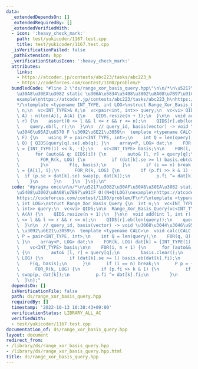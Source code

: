 ```yaml
---
data:
  _extendedDependsOn: []
  _extendedRequiredBy: []
  _extendedVerifiedWith:
  - icon: ':heavy_check_mark:'
    path: test/yukicoder/1167.test.cpp
    title: test/yukicoder/1167.test.cpp
  _isVerificationFailed: false
  _pathExtension: hpp
  _verificationStatusIcon: ':heavy_check_mark:'
  attributes:
    links:
    - https://atcoder.jp/contests/abc223/tasks/abc223_h
    - https://codeforces.com/contest/1100/problem/F
  bundledCode: "#line 2 \"ds/range_xor_basis_query.hpp\"\n\n/*\n\u5217\u3082\u30AF\
    \u30A8\u30EA\u3082 static \u306A\u5834\u5408\u3002\u8A08\u7B97\u91CF O((N+Q)LOG)\n\
    example\nhttps://atcoder.jp/contests/abc223/tasks/abc223_h\nhttps://codeforces.com/contest/1100/problem/F\n\
    */\ntemplate <typename INT_TYPE, int LOG>\nstruct Range_Xor_Basis_Query {\n  int\
    \ n;\n  vc<INT_TYPE>& A;\n  vc<pair<int, int>> query;\n  vc<vi> QIDS;\n\n  Range_Xor_Basis_Query(vc<INT_TYPE>&\
    \ A) : n(len(A)), A(A) {\n    QIDS.resize(n + 1);\n  }\n\n  void add(int l, int\
    \ r) {\n    assert(0 <= l && l <= r && r <= n);\n    QIDS[r].eb(len(query));\n\
    \    query.eb(l, r);\n  }\n\n  // query_id, basis(vector) -> void \u3068\u3044\
    \u3046\u95A2\u6570 F \u3092\u6E21\u3059\n  template <typename CALC>\n  void calc(CALC\
    \ F) {\n    using P = pair<INT_TYPE, int>;\n    int Q = len(query);\n    FOR(q,\
    \ Q) { QIDS[query[q].se].eb(q); }\n    array<P, LOG> dat;\n    FOR(k, LOG) dat[k]\
    \ = {INT_TYPE(1) << k, -1};\n    vc<INT_TYPE> basis;\n\n    FOR(i, n + 1) {\n\
    \      for (auto&& q: QIDS[i]) {\n        auto& [l, r] = query[q];\n        basis.clear();\n\
    \        FOR_R(k, LOG) {\n          if (dat[k].se >= l) basis.eb(dat[k].fi);\n\
    \        }\n        F(q, basis);\n      }\n      if (i == n) break;\n      P p\
    \ = {A[i], i};\n      FOR_R(k, LOG) {\n        if (p.fi >> k & 1) {\n        \
    \  if (p.se > dat[k].se) swap(p, dat[k]);\n          p.fi ^= dat[k].fi;\n    \
    \    }\n      }\n    }\n  }\n};\n"
  code: "#pragma once\n\n/*\n\u5217\u3082\u30AF\u30A8\u30EA\u3082 static \u306A\u5834\
    \u5408\u3002\u8A08\u7B97\u91CF O((N+Q)LOG)\nexample\nhttps://atcoder.jp/contests/abc223/tasks/abc223_h\n\
    https://codeforces.com/contest/1100/problem/F\n*/\ntemplate <typename INT_TYPE,\
    \ int LOG>\nstruct Range_Xor_Basis_Query {\n  int n;\n  vc<INT_TYPE>& A;\n  vc<pair<int,\
    \ int>> query;\n  vc<vi> QIDS;\n\n  Range_Xor_Basis_Query(vc<INT_TYPE>& A) : n(len(A)),\
    \ A(A) {\n    QIDS.resize(n + 1);\n  }\n\n  void add(int l, int r) {\n    assert(0\
    \ <= l && l <= r && r <= n);\n    QIDS[r].eb(len(query));\n    query.eb(l, r);\n\
    \  }\n\n  // query_id, basis(vector) -> void \u3068\u3044\u3046\u95A2\u6570 F\
    \ \u3092\u6E21\u3059\n  template <typename CALC>\n  void calc(CALC F) {\n    using\
    \ P = pair<INT_TYPE, int>;\n    int Q = len(query);\n    FOR(q, Q) { QIDS[query[q].se].eb(q);\
    \ }\n    array<P, LOG> dat;\n    FOR(k, LOG) dat[k] = {INT_TYPE(1) << k, -1};\n\
    \    vc<INT_TYPE> basis;\n\n    FOR(i, n + 1) {\n      for (auto&& q: QIDS[i])\
    \ {\n        auto& [l, r] = query[q];\n        basis.clear();\n        FOR_R(k,\
    \ LOG) {\n          if (dat[k].se >= l) basis.eb(dat[k].fi);\n        }\n    \
    \    F(q, basis);\n      }\n      if (i == n) break;\n      P p = {A[i], i};\n\
    \      FOR_R(k, LOG) {\n        if (p.fi >> k & 1) {\n          if (p.se > dat[k].se)\
    \ swap(p, dat[k]);\n          p.fi ^= dat[k].fi;\n        }\n      }\n    }\n\
    \  }\n};"
  dependsOn: []
  isVerificationFile: false
  path: ds/range_xor_basis_query.hpp
  requiredBy: []
  timestamp: '2022-10-13 10:38:43+09:00'
  verificationStatus: LIBRARY_ALL_AC
  verifiedWith:
  - test/yukicoder/1167.test.cpp
documentation_of: ds/range_xor_basis_query.hpp
layout: document
redirect_from:
- /library/ds/range_xor_basis_query.hpp
- /library/ds/range_xor_basis_query.hpp.html
title: ds/range_xor_basis_query.hpp
---
```

